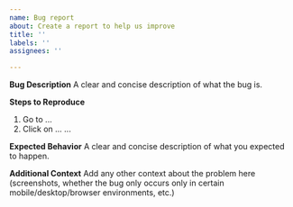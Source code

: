 ```yaml
---
name: Bug report
about: Create a report to help us improve
title: ''
labels: ''
assignees: ''

---
```


**Bug Description**
A clear and concise description of what the bug is.

**Steps to Reproduce**
1. Go to ...
2. Click on ...
...

**Expected Behavior**
A clear and concise description of what you expected to happen.

**Additional Context**
Add any other context about the problem here (screenshots, whether the bug only occurs only in certain mobile/desktop/browser environments, etc.)
